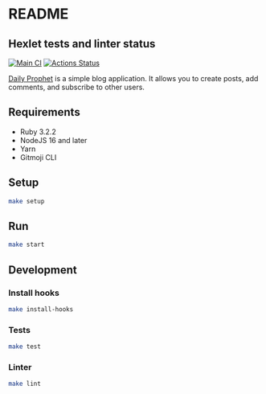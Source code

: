 # README

## Hexlet tests and linter status

[![Main CI](https://github.com/amshkv/rails-project-64/actions/workflows/main.yml/badge.svg?branch=main)](https://github.com/amshkv/rails-project-64/actions/workflows/main.yml)
[![Actions Status](https://github.com/amshkv/rails-project-64/workflows/hexlet-check/badge.svg)](https://github.com/amshkv/rails-project-64/actions)

[Daily Prophet](https://daily-prophet.mshkv.ru/) is a simple blog application. It allows you to create posts, add comments, and subscribe to other users.

## Requirements

- Ruby 3.2.2
- NodeJS 16 and later
- Yarn
- Gitmoji CLI

## Setup

```sh
make setup
```

## Run

```sh
make start
```

## Development

### Install hooks

```sh
make install-hooks
```

### Tests

```sh
make test
```

### Linter

```sh
make lint
```
